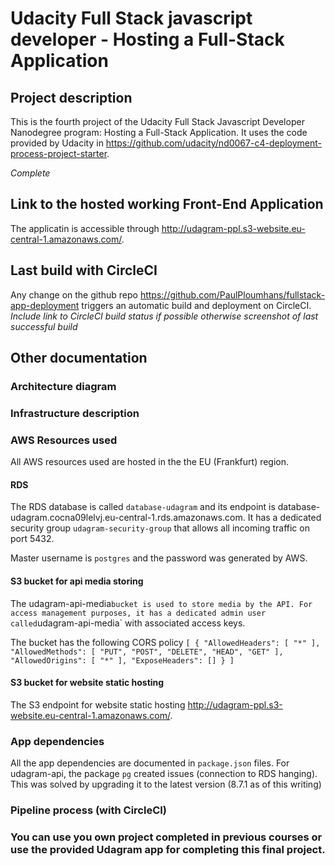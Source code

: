 # Udacity Full Stack javascript developer - Hosting a Full-Stack Application

## Project description

This is the fourth project of the Udacity Full Stack Javascript Developer Nanodegree program: Hosting a Full-Stack Application. It uses the code provided by Udacity in
https://github.com/udacity/nd0067-c4-deployment-process-project-starter.

*Complete*

## Link to the hosted working Front-End Application

The applicatin is accessible through http://udagram-ppl.s3-website.eu-central-1.amazonaws.com/.

## Last build with CircleCI

Any change on the github repo https://github.com/PaulPloumhans/fullstack-app-deployment triggers an automatic build and deployment on CircleCI.
*Include link to CircleCI build status if possible otherwise screenshot of last successful build*

## Other documentation

### Architecture diagram

### Infrastructure description

### AWS Resources used

All AWS resources used are hosted in the the EU (Frankfurt) region.

#### RDS

The RDS database is called `database-udagram` and its endpoint is database-udagram.cocna09lelvj.eu-central-1.rds.amazonaws.com.
It has a dedicated security group `udagram-security-group` that allows all incoming traffic on port 5432.

Master username is `postgres` and the password was generated by AWS.

#### S3 bucket for api media storing

The udagram-api-media` bucket is used to store media by the API. For access management purposes, it has a dedicated admin user called `udagram-api-media` with associated access keys.

The bucket has the following CORS policy
`
[
    {
        "AllowedHeaders": [
            "*"
        ],
        "AllowedMethods": [
            "PUT",
            "POST",
            "DELETE",
            "HEAD",
            "GET"
        ],
        "AllowedOrigins": [
            "*"
        ],
        "ExposeHeaders": []
    }
]
`

#### S3 bucket for website static hosting

The S3 endpoint for website static hosting http://udagram-ppl.s3-website.eu-central-1.amazonaws.com/.

### App dependencies

All the app dependencies are documented in `package.json` files. For udagram-api, the package `pg` created issues (connection to RDS hanging). This was solved by upgrading it to the latest version (8.7.1 as of this writing)

### Pipeline process (with CircleCI)

### **You can use you own project completed in previous courses or use the provided Udagram app for completing this final project.**
